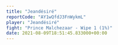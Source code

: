 ```yaml
---
title: "Jeandésiré"
reportCode: "AY1wQfdJ3FnWykmL"
player: "Jeandésiré"
fight: "Prince Malchezaar - Wipe 1 (1%)"
date: 2021-08-09T18:51:45.833000+00:00
---
```


